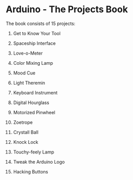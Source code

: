 # Arduino - The Projects Book

The book consists of 15 projects:

1. Get to Know Your Tool

2. Spaceship Interface

3. Love-o-Meter

4. Color Mixing Lamp

5. Mood Cue

6. Light Theremin

7. Keyboard Instrument

8. Digital Hourglass

9. Motorized Pinwheel

10. Zoetrope

11. Crystall Ball

12. Knock Lock

13. Touchy-feely Lamp

14. Tweak the Arduino Logo

15. Hacking Buttons
